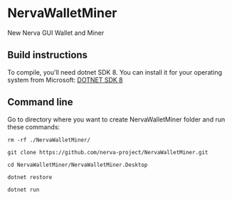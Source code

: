 # NervaWalletMiner
New Nerva GUI Wallet and Miner

## Build instructions
To compile, you'll need dotnet SDK 8. You can install it for your operating system from Microsoft:
[DOTNET SDK 8][dotnet-sdk-8]
 
## Command line
Go to directory where you want to create NervaWalletMiner folder and run these commands:

```
rm -rf ./NervaWalletMiner/
```

```
git clone https://github.com/nerva-project/NervaWalletMiner.git
```

```
cd NervaWalletMiner/NervaWalletMiner.Desktop
```

```
dotnet restore
```

```
dotnet run
```


<!-- Reference links -->
[dotnet-sdk-8]: https://dotnet.microsoft.com/en-us/download/dotnet/8.0